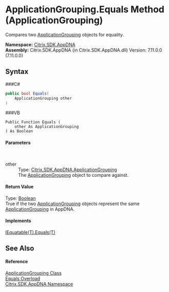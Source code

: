 # ApplicationGrouping.Equals Method (ApplicationGrouping)
 

Compares two <a href="T_Citrix_SDK_AppDNA_ApplicationGrouping">ApplicationGrouping</a> objects for equality.

**Namespace:**&nbsp;<a href="N_Citrix_SDK_AppDNA">Citrix.SDK.AppDNA</a><br />**Assembly:**&nbsp;Citrix.SDK.AppDNA (in Citrix.SDK.AppDNA.dll) Version: 7.11.0.0 (7.11.0.0)

## Syntax

###C#
```csharp
public bool Equals(
	ApplicationGrouping other
)
```

###VB
```vbnet
Public Function Equals ( 
	other As ApplicationGrouping
) As Boolean
```


#### Parameters
&nbsp;<dl><dt>other</dt><dd>Type: <a href="T_Citrix_SDK_AppDNA_ApplicationGrouping">Citrix.SDK.AppDNA.ApplicationGrouping</a><br />The <a href="T_Citrix_SDK_AppDNA_ApplicationGrouping">ApplicationGrouping</a> object to compare against.</dd></dl>

#### Return Value
Type: <a href="http://msdn2.microsoft.com/en-us/library/a28wyd50" target="_blank">Boolean</a><br />True if the two <a href="T_Citrix_SDK_AppDNA_ApplicationGrouping">ApplicationGrouping</a> objects represent the same <a href="T_Citrix_SDK_AppDNA_ApplicationGrouping">ApplicationGrouping</a> in AppDNA.

#### Implements
<a href="http://msdn2.microsoft.com/en-us/library/ms131190" target="_blank">IEquatable(T).Equals(T)</a><br />

## See Also


#### Reference
<a href="T_Citrix_SDK_AppDNA_ApplicationGrouping">ApplicationGrouping Class</a><br /><a href="Overload_Citrix_SDK_AppDNA_ApplicationGrouping_Equals">Equals Overload</a><br /><a href="N_Citrix_SDK_AppDNA">Citrix.SDK.AppDNA Namespace</a><br />